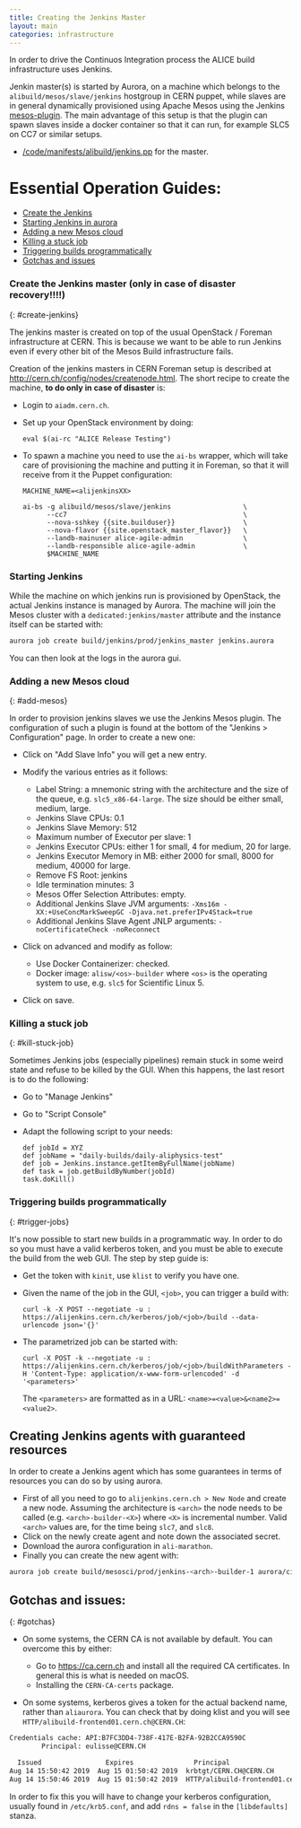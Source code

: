 ```yaml
---
title: Creating the Jenkins Master
layout: main
categories: infrastructure
---
```


In order to drive the Continuos Integration process the ALICE build infrastructure uses Jenkins. 

Jenkin master(s) is started by Aurora, on a machine which belongs to the `alibuild/mesos/slave/jenkins` hostgroup in CERN puppet, while slaves
are in general dynamically provisioned using Apache Mesos using the Jenkins
[mesos-plugin](https://github.com/jenkinsci/mesos-plugin). The main advantage
of this setup is that the plugin can spawn slaves inside a docker container so
that it can run, for example SLC5 on CC7 or similar setups.

- [/code/manifests/alibuild/jenkins.pp](https://gitlab.cern.ch/ai/it-puppet-hostgroup-alibuild/blob/master/code/manifests/jenkins.pp)  for the master.

# Essential Operation Guides:

* [Create the Jenkins](#create-jenkins)
* [Starting Jenkins in aurora](#start-jenkins)
* [Adding a new Mesos cloud](#add-mesos-cloud)
* [Killing a stuck job](#kill-stuck-job)
* [Triggering builds programmatically](#trigger-jobs)
* [Gotchas and issues](#gotchas)

### Create the Jenkins master (only in case of disaster recovery!!!!)
{: #create-jenkins}

The jenkins master is created on top of the usual OpenStack / Foreman
infrastructure at CERN. This is because we want to be able to run Jenkins even
if every other bit of the Mesos Build infrastructure fails.

Creation of the jenkins masters in CERN Foreman setup is described at
<http://cern.ch/config/nodes/createnode.html>. The short recipe to create the machine,
**to do only in case of disaster** is:

- Login to `aiadm.cern.ch`.
- Set up your OpenStack environment by doing:

      eval $(ai-rc "ALICE Release Testing")
- To spawn a machine you need to use the `ai-bs` wrapper, which will take
  care of provisioning the machine and putting it in Foreman, so that it will
  receive from it the Puppet configuration:

      MACHINE_NAME=<alijenkinsXX>

      ai-bs -g alibuild/mesos/slave/jenkins                  \
            --cc7                                            \
            --nova-sshkey {{site.builduser}}                 \
            --nova-flavor {{site.openstack_master_flavor}}   \
            --landb-mainuser alice-agile-admin               \
            --landb-responsible alice-agile-admin            \
            $MACHINE_NAME

### Starting Jenkins

While the machine on which jenkins run is provisioned by OpenStack, the actual Jenkins instance is managed by Aurora. The machine will join the Mesos cluster with a `dedicated:jenkins/master` attribute and the instance itself can be started with:

```bash
aurora job create build/jenkins/prod/jenkins_master jenkins.aurora
```

You can then look at the logs in the aurora gui.

### Adding a new Mesos cloud
{: #add-mesos}

In order to provision jenkins slaves we use the Jenkins Mesos plugin. The
configuration of such a plugin is found at the bottom of the "Jenkins >
Configuration" page. In order to create a new one:

- Click on "Add Slave Info" you will get a new entry.
- Modify the various entries as it follows:

    - Label String: a mnemonic string with the architecture and the size of the queue,
      e.g. `slc5_x86-64-large`. The size should be either small, medium, large.
    - Jenkins Slave CPUs: 0.1
    - Jenkins Slave Memory: 512 
    - Maximum number of Executor per slave: 1
    - Jenkins Executor CPUs: either 1 for small, 4 for medium, 20 for large.
    - Jenkins Executor Memory in MB: either 2000 for small, 8000 for medium, 40000 for large.
    - Remove FS Root: jenkins
    - Idle termination minutes: 3
    - Mesos Offer Selection Attributes: empty.
    - Additional Jenkins Slave JVM arguments: `-Xms16m -XX:+UseConcMarkSweepGC -Djava.net.preferIPv4Stack=true`
    - Additional Jenkins Slave Agent JNLP arguments: `-noCertificateCheck -noReconnect`

- Click on advanced and modify as follow:

    - Use Docker Containerizer: checked.
    - Docker image: `alisw/<os>-builder` where `<os>` is the operating system
      to use, e.g. `slc5` for Scientific Linux 5. 

- Click on save.

### Killing a stuck job
{: #kill-stuck-job}

Sometimes Jenkins jobs (especially pipelines) remain stuck in some weird state
and refuse to be killed by the GUI. When this happens, the last resort is to do the following:

* Go to "Manage Jenkins"
* Go to "Script Console"
* Adapt the following script to your needs:

      def jobId = XYZ
      def jobName = "daily-builds/daily-aliphysics-test"
      def job = Jenkins.instance.getItemByFullName(jobName)
      def task = job.getBuildByNumber(jobId)
      task.doKill()

### Triggering builds programmatically
{: #trigger-jobs}

It's now possible to start new builds in a programmatic way. In order to do so you must
have a valid kerberos token, and you must be able to execute the build from the web GUI.
The step by step guide is:

* Get the token with `kinit`, use `klist` to verify you have one.
* Given the name of the job in the GUI, `<job>`, you can trigger a build with:
      
      curl -k -X POST --negotiate -u : https://alijenkins.cern.ch/kerberos/job/<job>/build --data-urlencode json='{}'

* The parametrized job can be started with:

      curl -X POST -k --negotiate -u : https://alijenkins.cern.ch/kerberos/job/<job>/buildWithParameters -H 'Content-Type: application/x-www-form-urlencoded' -d '<parameters>'

  The `<parameters>` are formatted as in a URL: `<name>=<value>&<name2>=<value2>`.

## Creating Jenkins agents with guaranteed resources

In order to create a Jenkins agent which has some guarantees in terms of resources you can do so by using aurora. 
* First of all you need to go to `alijenkins.cern.ch > New Node` and create a new node. Assuming the architecture is `<arch>` the node needs to be called (e.g. `<arch>-builder-<X>`) where `<X>` is incremental number. Valid `<arch>` values are, for the time being `slc7`, and `slc8`.
* Click on the newly create agent and note down the associated secret.
* Download the aurora configuration in `ali-marathon`.
* Finally you can create the new agent with:

```bash
aurora job create build/mesosci/prod/jenkins-<arch>-builder-1 aurora/ci-services.aurora --bind arch=<arch> --bind agent_name=<arch>-builder-<X> --bind secret=<secret>
```

## Gotchas and issues:
{: #gotchas}

* On some systems, the CERN CA is not available by default. You can overcome this by either:
  * Go to <https://ca.cern.ch> and install all the required CA certificates. In general this is what is needed on macOS.
  * Installing the `CERN-CA-certs` package.

* On some systems, kerberos gives a token for the actual backend name, rather than `aliaurora`. You can check that by doing klist and you will see `HTTP/alibuild-frontend01.cern.ch@CERN.CH`:

```bash
Credentials cache: API:B7FC3DD4-738F-417E-B2FA-92B2CCA9590C
        Principal: eulisse@CERN.CH

  Issued                Expires               Principal
Aug 14 15:50:42 2019  Aug 15 01:50:42 2019  krbtgt/CERN.CH@CERN.CH
Aug 14 15:50:46 2019  Aug 15 01:50:42 2019  HTTP/alibuild-frontend01.cern.ch@CERN.CH
```

In order to fix this you will have to change your kerberos configuration, usually found in `/etc/krb5.conf`, and add `rdns = false` in the `[libdefaults]` stanza.
